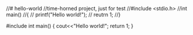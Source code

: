 //# hello-world
//time-horned project, just for test
//#include <stdio.h>
//int main()
//{
//    printf("Hello world!");
//     reutrn 1;
//}


#include <iostream>
int main()
{
     cout<<"Hello world!";
     return 1;
}
